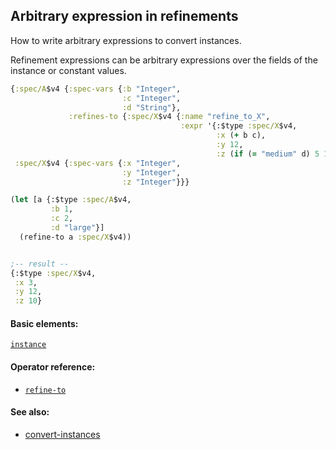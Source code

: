 <!---
  This markdown file was generated. Do not edit.
  -->

## Arbitrary expression in refinements

How to write arbitrary expressions to convert instances.

Refinement expressions can be arbitrary expressions over the fields of the instance or constant values.

```clojure
{:spec/A$v4 {:spec-vars {:b "Integer",
                         :c "Integer",
                         :d "String"},
             :refines-to {:spec/X$v4 {:name "refine_to_X",
                                      :expr '{:$type :spec/X$v4,
                                              :x (+ b c),
                                              :y 12,
                                              :z (if (= "medium" d) 5 10)}}}},
 :spec/X$v4 {:spec-vars {:x "Integer",
                         :y "Integer",
                         :z "Integer"}}}
```

```clojure
(let [a {:$type :spec/A$v4,
         :b 1,
         :c 2,
         :d "large"}]
  (refine-to a :spec/X$v4))


;-- result --
{:$type :spec/X$v4,
 :x 3,
 :y 12,
 :z 10}
```

#### Basic elements:

[`instance`](../halite-basic-syntax-reference.md#instance)

#### Operator reference:

* [`refine-to`](../halite-full-reference.md#refine-to)


#### See also:

* [convert-instances](convert-instances.md)


